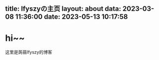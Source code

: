 title: lfyszyの主页
layout: about
data: 2023-03-08 11:36:00
date: 2023-05-13 10:17:58
---
# hi~~
这里是蒟蒻lfyszy的博客